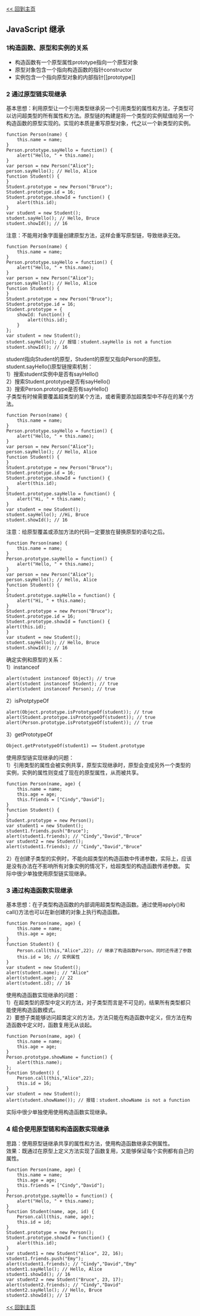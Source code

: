 [<< 回到主页](http://suzy1993.github.io/misszy/)

## JavaScript 继承

### 1构造函数、原型和实例的关系
* 构造函数有一个原型属性prototype指向一个原型对象
* 原型对象包含一个指向构造函数的指针constructor
* 实例包含一个指向原型对象的内部指针[[prototype]]

### 2 通过原型链实现继承
基本思想：利用原型让一个引用类型继承另一个引用类型的属性和方法，子类型可以访问超类型的所有属性和方法。原型链的构建是将一个类型的实例赋值给另一个构造函数的原型实现的。实现的本质是重写原型对象，代之以一个新类型的实例。
```
function Person(name) {
    this.name = name;
}
Person.prototype.sayHello = function() {
    alert("Hello, " + this.name);
}
var person = new Person("Alice");
person.sayHello(); // Hello, Alice
function Student() {
}
Student.prototype = new Person("Bruce");
Student.prototype.id = 16;
Student.prototype.showId = function() {
    alert(this.id);
}
var student = new Student();
student.sayHello(); // Hello, Bruce
student.showId(); // 16
```
注意：不能用对象字面量创建原型方法，这样会重写原型链，导致继承无效。
```
function Person(name) {
    this.name = name;
}
Person.prototype.sayHello = function() {
    alert("Hello, " + this.name);
}
var person = new Person("Alice");
person.sayHello(); // Hello, Alice
function Student() {
}
Student.prototype = new Person("Bruce");
Student.prototype.id = 16;
Student.prototype = {
    showId: function() {
        alert(this.id);
    }
};
var student = new Student();
student.sayHello(); // 报错：student.sayHello is not a function
student.showId(); // 16
```
student指向Student的原型，Student的原型又指向Person的原型。  
student.sayHello()原型链搜索机制：  
1）搜索student实例中是否有sayHello()  
2）搜索Student.prototype是否有sayHello()  
3）搜索Person.prototype是否有sayHello()  
子类型有时候需要覆盖超类型的某个方法，或者需要添加超类型中不存在的某个方法。
```
function Person(name) {
    this.name = name;
}
Person.prototype.sayHello = function() {
    alert("Hello, " + this.name);
}
var person = new Person("Alice");
person.sayHello(); // Hello, Alice
function Student() {
}
Student.prototype = new Person("Bruce");
Student.prototype.id = 16;
Student.prototype.showId = function() {
    alert(this.id);
}
Student.prototype.sayHello = function() {
    alert("Hi, " + this.name);
}
var student = new Student();
student.sayHello(); //Hi, Bruce
student.showId(); // 16
```
注意：给原型覆盖或添加方法的代码一定要放在替换原型的语句之后。
```
function Person(name) {
    this.name = name;
}
Person.prototype.sayHello = function() {
    alert("Hello, " + this.name);
}
var person = new Person("Alice");
person.sayHello(); // Hello, Alice
function Student() {
}
Student.prototype.sayHello = function() {
    alert("Hi, " + this.name);
}
Student.prototype = new Person("Bruce");
Student.prototype.id = 16;
Student.prototype.showId = function() {
alert(this.id);
}
var student = new Student();
student.sayHello(); // Hello, Bruce
student.showId(); // 16
```
确定实例和原型的关系：  
1）instanceof
```
alert(student instanceof Object); // true
alert(student instanceof Student); // true
alert(student instanceof Person); // true
```
2）isProtptypeOf
```
alert(Object.prototype.isPrototypeOf(student)); // true
alert(Student.prototype.isPrototypeOf(student)); // true
alert(Person.prototype.isPrototypeOf(student)); // true
```
3）getPrototypeOf
```
Object.getPrototypeOf(student1) == Student.prototype
```
使用原型链实现继承的问题：  
1）引用类型的属性会被实例共享，原型实现继承时，原型会变成另外一个类型的实例，实例的属性则变成了现在的原型属性，从而被共享。
```
function Person(name, age) {
    this.name = name;
    this.age = age;
    this.friends = ["Cindy","David"];
}
function Student() {
}
Student.prototype = new Person();
var student1 = new Student();
student1.friends.push("Bruce");
alert(student1.friends); // "Cindy","David","Bruce"
var student2 = new Student();
alert(student1.friends); // "Cindy","David","Bruce"
```
2）在创建子类型的实例时，不能向超类型的构造函数中传递参数，实际上，应该是没有办法在不影响所有对象实例的情况下，给超类型的构造函数传递参数。
实际中很少单独使用原型链实现继承。

### 3 通过构造函数实现继承
基本思想：在子类型构造函数的内部调用超类型构造函数。通过使用apply()和call()方法也可以在新创建的对象上执行构造函数。
```
function Person(name, age) {
    this.name = name;
    this.age = age;
}
function Student() {
    Person.call(this,"Alice",22); // 继承了构造函数Person，同时还传递了参数
    this.id = 16; // 实例属性
}
var student = new Student();
alert(student.name); // "Alice"
alert(student.age); // 22
alert(student.id); // 16
```
使用构造函数实现继承的问题：  
1）在超类型的原型中定义的方法，对子类型而言是不可见的，结果所有类型都只能使用构造函数模式。  
2）要想子类能够访问超类定义的方法，方法只能在构造函数中定义，但方法在构造函数中定义时，函数复用无从谈起。
```
function Person(name, age) {
    this.name = name;
    this.age = age;
}
Person.prototype.showName = function() {
    alert(this.name);
};
function Student() {
    Person.call(this,"Alice",22);
    this.id = 16;
}
var student = new Student();
alert(student.showName()); // 报错：student.showName is not a function
```
实际中很少单独使用使用构造函数实现继承。

### 4 组合使用原型链和构造函数实现继承
思路：使用原型链继承共享的属性和方法，使用构造函数继承实例属性。  
效果：既通过在原型上定义方法实现了函数复用，又能够保证每个实例都有自己的属性。
```
function Person(name, age) {
    this.name = name;
    this.age = age;
    this.friends = ["Cindy","David"];
}
Person.prototype.sayHello = function() {
    alert("Hello, " + this.name);
}
function Student(name, age, id) {
    Person.call(this, name, age);
    this.id = id;
}
Student.prototype = new Person();
Student.prototype.showId = function() {
    alert(this.id);
}
var student1 = new Student("Alice", 22, 16);
student1.friends.push("Emy");
alert(student1.friends); // "Cindy","David","Emy"
student1.sayHello(); // Hello, Alice
student1.showId(); // 16
var student2 = new Student("Bruce", 23, 17);
alert(student2.friends); // "Cindy","David"
student2.sayHello(); // Hello, Bruce
student2.showId(); // 17
```

[<< 回到主页](http://suzy1993.github.io/misszy/)
